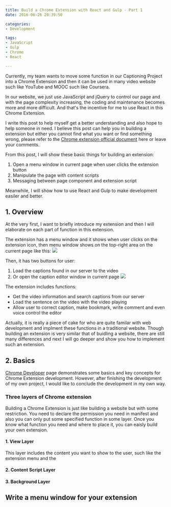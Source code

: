 ```yaml
---
title: Build a Chrome Extension with React and Gulp - Part 1
date: 2016-06-26 20:39:50

categories:
- Development

tags:
- JavaScript
- Gulp
- Chrome
- React

---
```

Currently, my team wants to move some function in our Captioning Project into a Chrome Extension and then it can be used in many video website such like YouTube and MOOC such like Coursera. 

In our website, we just use JavaScript and jQuery to control our page and with the page complexity increasing, the coding and maintenance becomes more and more difficult. And that's the incentive for me to use React in this Chrome Extension.

I write this post to help myself get a better understanding and also hope to help someone in need. I believe this post can help you in building a extension but either you cannot find what you want or find something wrong, please refer to the [Chrome extension official document](https://developer.chrome.com/extensions/overview) here or leave your comments.

From this post, I will show these basic things for building an extension:
1. Open a menu window in current page when user clicks the extension button
2. Manipulate the page with content scripts
3. Messaging between page component and extension script

Meanwhile, I will show how to use React and Gulp to make development easiler and better.

<!-- more -->

## 1. Overview

At the very first, I want to briefly introduce my extension and then I will elaborate on each part of function in this extension.

The extension has a menu window and it shows when user clicks on the extension icon, then menu window shows on the top-right area on the current page like this:
![](menu_window.png)

Then, it has two buttons for user:
1. Load the captions found in our server to the video
2. Or open the caption editor window in current page
![](edit_window.png)

The extension includes functions:
* Get the video information and search captions from our server
* Load the sentence on the video with the video playing
* Allow user to correct caption, make bookmark, write comment and even voice control the editor

Actually, it is really a piece of cake for who are quite familar with web development and implment these functions in a traditional website. Though building an extension is very similar that of buidling a website, there are still many differences and next I will go deeper and show you how to implement such an extension.

## 2. Basics
[Chrome Developer](https://developer.chrome.com/extensions/overview) page demonstrates some basics and key concepts for Chrome Extension development. However, after finishing the development of my own project, I would like to conclude the development in my own way.

### Three layers of Chrome extension
Building a Chrome Extension is just like building a website but with some restriction. You need to declare the permission you need in manifest and also you can only put some specified function in some layer. Once you know what function you need and where to place it, you can eaisly build your own extension.

#### 1. View Layer
This layer includes the content you want to show to the user, such like the extension menu and the 
#### 2. Content Script Layer

#### 3. Background Layer


## Write a menu window for your extension


